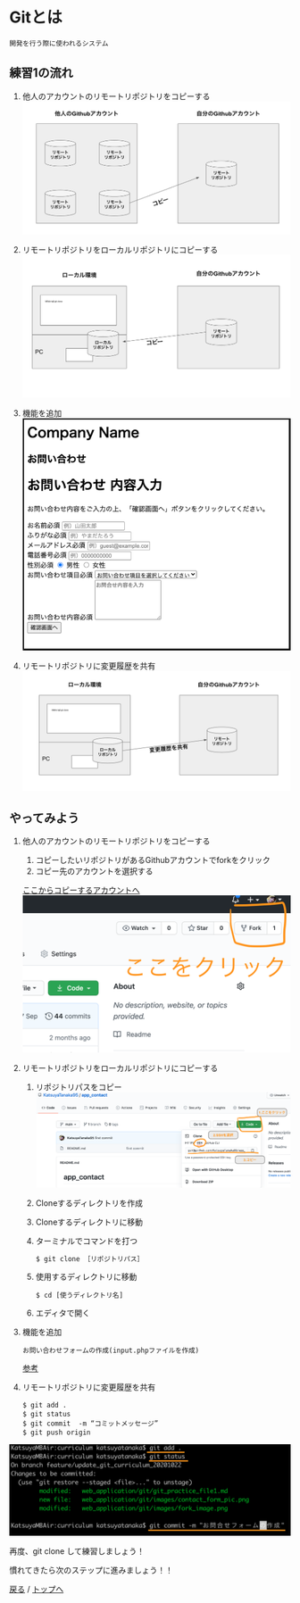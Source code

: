 # Gitとは

    開発を行う際に使われるシステム

## 練習1の流れ

1. 他人のアカウントのリモートリポジトリをコピーする
![git fork イメージ図](images/fork_image.png)

1. リモートリポジトリをローカルリポジトリにコピーする
![git clone イメージ図](images/clone_image.png)

1. 機能を追加
![お問い合わせフォーム画像](images/contact_form_pic.png)

1. リモートリポジトリに変更履歴を共有
![git push イメージ図](images/push_image.png)

## やってみよう

1. 他人のアカウントのリモートリポジトリをコピーする


    1. コピーしたいリポジトリがあるGithubアカウントでforkをクリック
    1. コピー先のアカウントを選択する

    [ここからコピーするアカウントへ](https://github.com/KatsuyaTanaka95/app_contact/commit/ee4a5ee0b104b06a82434d874fc9c00b1b008111)
    ![git push イメージ図](images/fork_github.png)

1. リモートリポジトリをローカルリポジトリにコピーする

    1. リポジトリパスをコピー
        ![repository pass の取得方法](images/get_repository_pass.png)
    2. Cloneするディレクトリを作成
    3. Cloneするディレクトリに移動
    4. ターミナルでコマンドを打つ

        ```bash
        $ git clone ［リポジトリパス］
        ```

    5. 使用するディレクトリに移動

        ```
        $ cd [使うディレクトリ名]
        ```
    
    6. エディタで開く

        

1. 機能を追加
    ```
    お問い合わせフォームの作成(input.phpファイルを作成)
    ```
    [参考](/web_application/app_php/app_contact_form_php_formac.md) 

1. リモートリポジトリに変更履歴を共有
    ```
    $ git add .   
    $ git status
    $ git commit  -m “コミットメッセージ”
    $ git push origin
    ```
![repository pass の取得方法](images/git_push.png)

再度、git clone して練習しましょう！

慣れてきたら次のステップに進みましょう！！

[戻る](/web_application/index.md) /
[トップへ](/README.md)